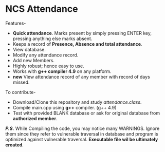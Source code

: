 # NCS Attendance

Features-

* **Quick attendance**. Marks present by simply pressing ENTER key, pressing anything else marks absent.
* Keeps a record of **Presence, Absence and total attendance**.
* View database.
* Modify any attendance record.
* Add new Members.
* Highly robust; hence easy to use.
* Works with **g++ compiler 4.9** on any platform.
* **new** View attendance record of any member with record of days missed.

To contribute-
* Download/Clone this repository and study _attendance.class_.
* Compile main.cpp using **g++** compiler. (g++ 4.9) 
* Test with provided BLANK database or ask for original database from **authorized member**.

**_P.S._** While Compiling the code, you may notice many WARNINGS. Ignore them since they refer to vulnerable traversal in database and program is optimized against vulnerable traversal. **Executable file wil be ultimately created**.
